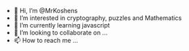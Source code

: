 - 👋 Hi, I’m @MrKoshens
- 👀 I’m interested in cryptography, puzzles and Mathematics
- 🌱 I’m currently learning javascript
- 💞️ I’m looking to collaborate on ...
- 📫 How to reach me ...

<!---
MrKoshens/MrKoshens is a ✨ special ✨ repository because its `README.md` (this file) appears on your GitHub profile.
You can click the Preview link to take a look at your changes.
--->
